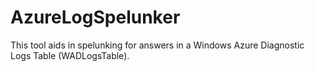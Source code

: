 AzureLogSpelunker
=================

This tool aids in spelunking for answers in a Windows Azure Diagnostic Logs Table (WADLogsTable).
